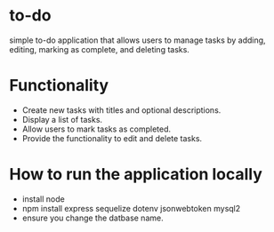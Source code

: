 # to-do

simple to-do application that allows users to manage tasks by adding, editing, marking as complete, and deleting tasks.

# Functionality
* Create new tasks with titles and optional descriptions.
* Display a list of tasks.
* Allow users to mark tasks as completed.
* Provide the functionality to edit and delete tasks.

# How to run the application locally
* install node
* npm install express sequelize dotenv jsonwebtoken mysql2
* ensure you change the datbase name.
